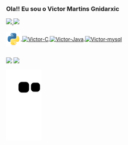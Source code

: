 ### Ola!! Eu sou o Victor Martins Gnidarxic

<div>
  <a href="https://github.com/VictorGni">
  <img height="200em" src="https://github-readme-stats.vercel.app/api?username=VictorGni&show_icons=true&theme=dark&include_all_commits=true&count_private=true"/>
  <img height="100em" src="https://github-readme-stats.vercel.app/api/top-langs/?username=VictorGni&layout=compact&langs_count=7&theme=dark"/>
</div>

<div style="display: inline_block"><br>
  <img align="center" alt="Victor-Python" height="40" width="40" src="https://raw.githubusercontent.com/devicons/devicon/master/icons/python/python-original.svg">
  <img align="center" alt="Victor-C" height="40" width="40"  src="https://cdn.jsdelivr.net/gh/devicons/devicon/icons/c/c-line.svg" >
  <img align="center" alt="Victor-Java" height="40" width="40" src= "https://cdn.jsdelivr.net/gh/devicons/devicon/icons/java/java-original.svg" />
  <img align="center" alt="Victor-mysql" height="40" width="40" src="https://cdn.jsdelivr.net/gh/devicons/devicon/icons/mysql/mysql-original-wordmark.svg" />                       
</div>

  ##
  
  <div> 
  <a href = "mailto:victormartins7770@gmail.com"><img src="https://img.shields.io/badge/-Gmail-%23333?style=for-the-badge&logo=gmail&logoColor=red" target="_blank"></a>
  <a href="https://www.linkedin.com/in/victormartinsgni/" target="_blank"><img src="https://img.shields.io/badge/-LinkedIn-%230077B5?style=for-the-badge&logo=linkedin&logoColor=white" target="_blank"></a> 
 
  ![Snake animation](https://github.com/VictorGni/VictorGni/blob/output/github-contribution-grid-snake.svg)
 
</div>

